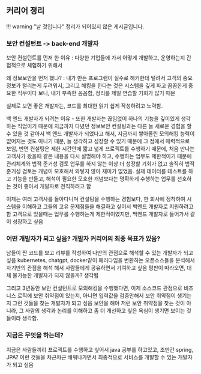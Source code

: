 ## 커리어 정리

!!! warning "날 것입니다"
    정리가 되어있지 않은 게시글입니다.

### 보안 컨설턴트 -> back-end 개발자

보안 컨설턴트를 먼저 한 이유 : 다양한 기업들에 가서 어떻게 개발하고, 운영하는지 간접적으로 체험하기 위해서

왜 정보보안을 먼저 했냐? : 내가 만든 프로그램이 실수로 해커한테 털려서 고객의 중요 정보가 털리는게 두려워서, 그리고 해킹을 한다는 것은 시스템을 깊게 파고 꼼꼼한게 중요한 직무이다 보니, 내가 부족한 꼼꼼함, 정리를 제일 연습할 기회가 많기 때문

실제로 보면 좋은 개발자는, 코드를 최대한 읽기 쉽게 작성하려고 노력함.

백 엔드 개발자가 되려는 이유 - 또한 개발자는 끊임없이 하나의 기능을 깊이있게 생각하는 직업이기 때문에 지금까지 다녔던 정보보안 컨설팅과는 다른 늘 새로운 경험을 할 수 있을 것 같아서 백 엔드 개발자가 되었다고 해서, 지금까지 쌓아올린 모의해킹 능력이 없어지는 것도 아니기 때문, 늘 생각하고 성장할 수 있기 때문에 그 점에서 매력적으로 보임, 반면 컨설팅은 제한 시간안에 짧고 넓게 프로젝트를 수행하기 때문에, 처음 만나는 고객사가 왔을때 같은 내용을 다시 설명해야 하고, 수행하는 업무도 제한적이기 때문에 관리체계와 법적 준거성 검토 업무를 하지 않는 이상 더 성장할 기회가 없고 솔직히 법적 준거성 검토는 개념이 모호해서 와닿지 않아 재미가 없었음. 실제 데이터를 테스트를 하고 기능을 만들고, 해석이 필요한 모호한 개념보다는 명확하게 수행하는 업무를 선호하는 것이 좋아서 개발자로 전직하려고 함 

이제는 여러 고객사를 돌아다니며 컨설팅을 수행하는 경험보다, 한 회사에 정착하여 시스템을 이해하고 그들의 고유 문제점들을 해결하고 싶어서 백엔드 개발자로 지원하려고 함 고객으로 있을때는 업무를 수행하는게 제한적이였지만, 백엔드 개발자로 들어가서 같이 성장하고 싶음

### 어떤 개발자가 되고 싶음? 개발자 커리어의 최종 목표가 있음?

남들이 짠 코드를 보고 리뷰를 작성하여 나만의 관점으로 해석할 수 있는 개발자가 되고 싶음 kubernetes, chatgpt, docker같이 패러다임을 변환하는 오픈소스들을 분석해서 자기만의 관점을 해석 해서 사람들에게 공유하면서 기여하고 싶음 평판이 따라오면, 대체 불가능한 개발자가 되지 않을까? 생각됨

그리고 3년동안 보안 컨설턴트로 모의해킹을 수행했다면, 이제 소스코드 관점으로 비즈니스 로직에 보안 취약점이 있는지, 아니면 입력값을 검증안해서 보안 취약점이 생기는지 그런 것들을 찾는 개발자가 되고 싶음 보안을 해야 저런 보안 취약점을 찾는 것이 아니라, 그 사람의 생각과 논리를 이해하고 좀 더 개선하고 싶은 욕심이 생기면 보이는 것들이라 생각함.


### 지금은 무엇을 하는데?

지금은 사람들끼리 프로젝트를 수행하고 싶어서 java 공부를 하고있고, 조만간 spring, JPA? 이런 것들을 차근차근 배워나가면서 최종적으로 서비스를 개발할 수 있는 개발자가 되고 싶음